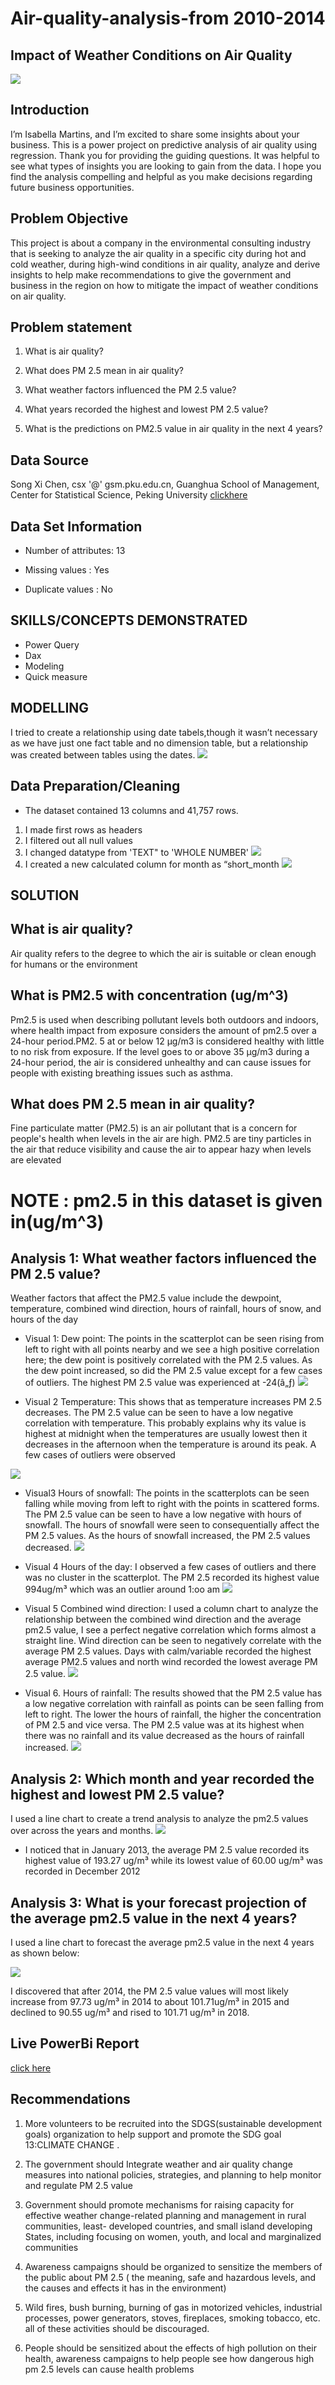 # Air-quality-analysis-from 2010-2014
## Impact of Weather Conditions on Air Quality
![](https://github.com/bellaTHEanalyst/powerbi-report-weather-quality-analysis-/blob/main/environmental%20and%20air%20agency%20picture.jpeg) 


## Introduction
I’m Isabella Martins, and I’m excited to share some insights about your business. This is a power project on predictive analysis of air quality using regression. Thank you for providing the guiding questions. It was helpful to see what types of insights you are looking to gain from the data. I hope you find the analysis compelling and helpful as you make decisions regarding future business opportunities.

## Problem Objective
This project is about a company in the environmental consulting industry that is seeking to analyze the air quality in a specific city during hot and cold weather, during high-wind conditions in air quality, analyze and derive insights to help make recommendations to give the government and business in the region on how to mitigate the impact of weather conditions on air quality.

## Problem statement
1. What is air quality?

2. What does PM 2.5 mean in air quality?

3. What weather factors influenced the PM 2.5 value?

4. What years recorded the highest and lowest PM 2.5 value?

5. What is the predictions on PM2.5 value in air quality in the next 4 years?
## Data Source
Song Xi Chen, csx '@' gsm.pku.edu.cn, Guanghua School of Management, Center for Statistical Science, Peking University
[clickhere](https://archive.ics.uci.edu/ml/datasets/Beijing+PM2.5+Data)

## Data Set Information

- Number of attributes: 13

- Missing values : Yes 

- Duplicate values : No

## SKILLS/CONCEPTS DEMONSTRATED
- Power Query
- Dax
- Modeling
- Quick measure

## MODELLING
I tried to create a relationship using date tabels,though it wasn’t necessary as we have just  one fact table and no dimension table, but a relationship was created between tables using the dates.
![](https://github.com/bellaTHEanalyst/powerbi-report-weather-quality-analysis-/blob/main/weather%20model.jpg)

## Data Preparation/Cleaning
- The dataset contained 13 columns and 41,757 rows.
1. I made first rows as headers
2. I filtered out all null values
3. I changed datatype from 'TEXT" to 'WHOLE NUMBER'
![](https://github.com/bellaTHEanalyst/powerbi-report-weather-quality-analysis-/blob/main/powerquery%20table.jpg)
4. I created a new calculated column for month as “short_month 
![](https://github.com/bellaTHEanalyst/powerbi-report-weather-quality-analysis-/blob/main/short_month.jpg)

 ## SOLUTION
 ## What is air quality?
Air quality refers to the degree to which the air is suitable or clean enough for humans or the environment

 ## What is PM2.5 with concentration (ug/m^3)
 
Pm2.5 is used when describing pollutant levels both outdoors and indoors, where health impact from exposure considers the amount of pm2.5 over a 24-hour period.PM2. 5 at or below 12 μg/m3 is considered healthy with little to no risk from exposure. If the level goes to or above 35 μg/m3 during a 24-hour period, the air is considered unhealthy and can cause issues for people with existing breathing issues such as asthma.

## What does PM 2.5 mean in air quality?
Fine particulate matter (PM2.5) is an air pollutant that is a concern for people's health when levels in the air are high. PM2.5 are tiny particles in the air that reduce visibility and cause the air to appear hazy when levels are elevated

# **NOTE** : pm2.5 in this dataset is given in(ug/m^3)
 ## Analysis 1: What weather factors influenced the PM 2.5 value?
Weather factors that affect the PM2.5 value include the dewpoint, temperature, combined wind direction, hours of rainfall, hours of snow, and hours of the day
- Visual 1:
Dew point:  The points in the scatterplot can be seen rising from left to right with all points nearby and we see a high positive correlation here; the dew point is positively correlated with the PM 2.5 values. As the dew point increased, so did the PM 2.5 value except for a few cases of outliers. The highest PM 2.5 value was experienced at -24(â„ƒ) 
![](https://github.com/bellaTHEanalyst/powerbi-report-weather-quality-analysis-/blob/main/visual%201%20weather.jpg)

- Visual 2
Temperature:  This shows that as temperature increases PM 2.5 decreases. The PM 2.5 value can be seen to have a low negative correlation with temperature. This probably explains why its value is highest at midnight when the temperatures are usually lowest then it decreases in the afternoon when the temperature is around its peak. A few cases of outliers were observed

![](https://github.com/bellaTHEanalyst/powerbi-report-weather-quality-analysis-/blob/main/visual%202%20weather.jpg)

- Visual3
 Hours of snowfall:  The points in the scatterplots can be seen falling while moving from left to right with the points in scattered forms. The PM 2.5 value can be seen to have a low negative with hours of snowfall. The hours of snowfall were seen to consequentially affect the PM 2.5 values. As the hours of snowfall increased, the PM 2.5 values decreased.
![](https://github.com/bellaTHEanalyst/powerbi-report-weather-quality-analysis-/blob/main/visual%203%20weather.jpg)

- Visual 4
Hours of the day:   I observed a few cases of outliers and there was no cluster in the scatterplot. The PM 2.5 recorded its highest value 994ug/m³   which was an outlier around 1:oo am
![](https://github.com/bellaTHEanalyst/powerbi-report-weather-quality-analysis-/blob/main/visual%204%20weather.jpg)

- Visual 5
Combined wind direction: I used a column chart to analyze the relationship between the combined wind direction and the average pm2.5 value, I see a perfect negative correlation which forms almost a straight line.  Wind direction can be seen to negatively correlate with the average PM 2.5 values. Days with calm/variable recorded the highest average PM2.5 values and north wind recorded the lowest average PM 2.5 value.
![](https://github.com/bellaTHEanalyst/powerbi-report-weather-quality-analysis-/blob/main/visual%205%20weather.jpg)

- Visual 6.
 Hours of rainfall: The results showed that the PM 2.5 value has a low negative correlation with rainfall as points can be seen falling from left to right. The lower the hours of rainfall, the higher the concentration of PM 2.5 and vice versa. The PM 2.5 value was at its highest when there was no rainfall and its value decreased as the hours of rainfall increased.
![](https://github.com/bellaTHEanalyst/powerbi-report-weather-quality-analysis-/blob/main/visual%206%20weather.jpg)

## Analysis 2: Which month and year recorded the highest and lowest PM 2.5 value?
I used a line chart to create a trend analysis to analyze the pm2.5 values over across the years and months.
![](https://github.com/bellaTHEanalyst/powerbi-report-weather-quality-analysis-/blob/main/analysis%202.jpg)
- I noticed that in January 2013, the average PM 2.5 value recorded its highest value of 193.27 ug/m³ while its lowest value of 60.00 ug/m³ was recorded in December 2012

## Analysis 3: What is your forecast projection of the average pm2.5 value in the next 4 years?
I used a line chart to forecast the average pm2.5 value in the next 4 years as shown below:

![](https://github.com/bellaTHEanalyst/powerbi-report-weather-quality-analysis-/blob/main/analysis%203.jpg)

I discovered   that after 2014, the PM 2.5 value values will most likely increase  from 97.73 ug/m³ in 2014 to about 101.71ug/m³ in 2015 and declined to 90.55 ug/m³ and rised to 101.71 ug/m³ in 2018.


## Live PowerBi Report
[click here](https://app.powerbi.com/view?r=eyJrIjoiNDVmODA2ZGUtNDJkYi00Yjg0LWIyNWUtM2ZkMTNkNzdkMjAyIiwidCI6ImI5NGE1YmE0LTUwZTQtNGQ5YS04OWU1LTRlMDAzMzY2MDUwZiIsImMiOjF9&embedImagePlaceholder=true&pageName=ReportSection2e3d0c0bd15043603490)
## Recommendations
1.	  More volunteers to be recruited into the SDGS(sustainable development goals) organization  to help support and promote  the 
     SDG goal 13:CLIMATE CHANGE .

2.	The government should Integrate weather and air quality change measures into   national policies, strategies, and planning to help monitor and regulate     PM 2.5 value

3.	 Government should promote  mechanisms for raising capacity for effective weather change-related planning and management in  rural communities, least-       developed countries, and small island developing States, including focusing on women, youth, and local and marginalized communities
 
4. Awareness campaigns should be organized to sensitize the members of the public about PM 2.5  ( the meaning, safe and hazardous levels, and the causes      and effects it has in the environment)

5. Wild fires, bush burning, burning of gas in motorized vehicles, industrial processes, power generators, stoves, fireplaces, smoking tobacco, etc. all       of these activities should be discouraged.

6.	People should  be sensitized about the effects of high pollution  on their health, awareness campaigns to help people see how dangerous high pm 2.5         levels can cause health problems 
 
 








 









 



